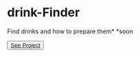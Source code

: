 # drink-Finder
Find drinks and how to prepare them*
*soon

  <button><a href="https://blusheddeny.github.io/drink-Finder/main.html" class="button big">See Project</a></button>
